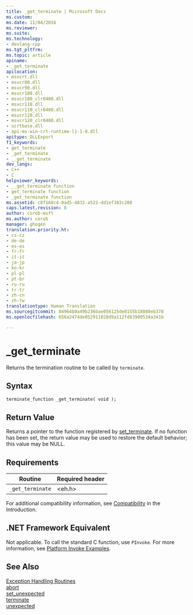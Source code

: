 ```yaml
---
title: _get_terminate | Microsoft Docs
ms.custom: 
ms.date: 11/04/2016
ms.reviewer: 
ms.suite: 
ms.technology:
- devlang-cpp
ms.tgt_pltfrm: 
ms.topic: article
apiname:
- _get_terminate
apilocation:
- msvcrt.dll
- msvcr80.dll
- msvcr90.dll
- msvcr100.dll
- msvcr100_clr0400.dll
- msvcr110.dll
- msvcr110_clr0400.dll
- msvcr120.dll
- msvcr120_clr0400.dll
- ucrtbase.dll
- api-ms-win-crt-runtime-l1-1-0.dll
apitype: DLLExport
f1_keywords:
- get_terminate
- _get_terminate
- __get_terminate
dev_langs:
- C++
- C
helpviewer_keywords:
- __get_terminate function
- get_terminate function
- _get_terminate function
ms.assetid: c8f168c4-0ad5-4832-a522-dd1ef383c208
caps.latest.revision: 8
author: corob-msft
ms.author: corob
manager: ghogen
translation.priority.ht:
- cs-cz
- de-de
- es-es
- fr-fr
- it-it
- ja-jp
- ko-kr
- pl-pl
- pt-br
- ru-ru
- tr-tr
- zh-cn
- zh-tw
translationtype: Human Translation
ms.sourcegitcommit: 84964b0a49b236bae056125de8155b18880eb378
ms.openlocfilehash: 656a2474de052911028d9a112fd83909534a341b

---
```

# _get_terminate
Returns the termination routine to be called by `terminate`.  
  
## Syntax  
  
```  
terminate_function _get_terminate( void );  
```  
  
## Return Value  
 Returns a pointer to the function registered by [set_terminate](../../c-runtime-library/reference/set-terminate-crt.md). If no function has been set, the return value may be used to restore the default behavior; this value may be NULL.  
  
## Requirements  
  
|Routine|Required header|  
|-------------|---------------------|  
|`_get_terminate`|\<eh.h>|  
  
 For additional compatibility information, see [Compatibility](../../c-runtime-library/compatibility.md) in the Introduction.  
  
## .NET Framework Equivalent  
 Not applicable. To call the standard C function, use `PInvoke`. For more information, see [Platform Invoke Examples](http://msdn.microsoft.com/Library/15926806-f0b7-487e-93a6-4e9367ec689f).  
  
## See Also  
 [Exception Handling Routines](../../c-runtime-library/exception-handling-routines.md)   
 [abort](../../c-runtime-library/reference/abort.md)   
 [set_unexpected](../../c-runtime-library/reference/set-unexpected-crt.md)   
 [terminate](../../c-runtime-library/reference/terminate-crt.md)   
 [unexpected](../../c-runtime-library/reference/unexpected-crt.md)


<!--HONumber=Jan17_HO1-->


